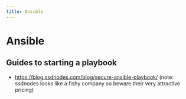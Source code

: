 ```yaml
---
title: Ansible
---
```


# Ansible

## Guides to starting a playbook

- https://blog.ssdnodes.com/blog/secure-ansible-playbook/ (note: ssdnodes looks
  like a fishy company so beware their very attractive pricing)

